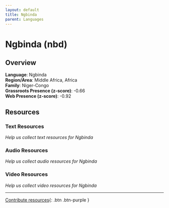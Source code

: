 ```yaml
---
layout: default
title: Ngbinda
parent: Languages
---
```


# Ngbinda (nbd)

## Overview

**Language**: Ngbinda  
**Region/Area**: Middle Africa, Africa  
**Family**: Niger-Congo  
**Grassroots Presence (z-score)**: -0.66  
**Web Presence (z-score)**: -0.92  

## Resources

### Text Resources
*Help us collect text resources for Ngbinda*

### Audio Resources
*Help us collect audio resources for Ngbinda*

### Video Resources
*Help us collect video resources for Ngbinda*

---

[Contribute resources](https://forms.office.com/e/1SfLJx3u1r){: .btn .btn-purple }
